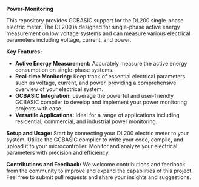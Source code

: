 **Power-Monitoring**

This repository provides GCBASIC support for the DL200 single-phase electric meter. The DL200 is designed for single-phase active energy measurement on low voltage systems and can measure various electrical parameters including voltage, current, and power.

**Key Features:**
- **Active Energy Measurement:** Accurately measure the active energy consumption on single-phase systems.
- **Real-time Monitoring:** Keep track of essential electrical parameters such as voltage, current, and power, providing a comprehensive overview of your electrical system.
- **GCBASIC Integration:** Leverage the powerful and user-friendly GCBASIC compiler to develop and implement your power monitoring projects with ease.
- **Versatile Applications:** Ideal for a range of applications including residential, commercial, and industrial power monitoring.

**Setup and Usage:**
Start by connecting your DL200 electric meter to your system. Utilize the GCBASIC compiler to write your code, compile, and upload it to your microcontroller. Monitor and analyze your electrical parameters with precision and efficiency.

**Contributions and Feedback:**
We welcome contributions and feedback from the community to improve and expand the capabilities of this project. Feel free to submit pull requests and share your insights and suggestions.


